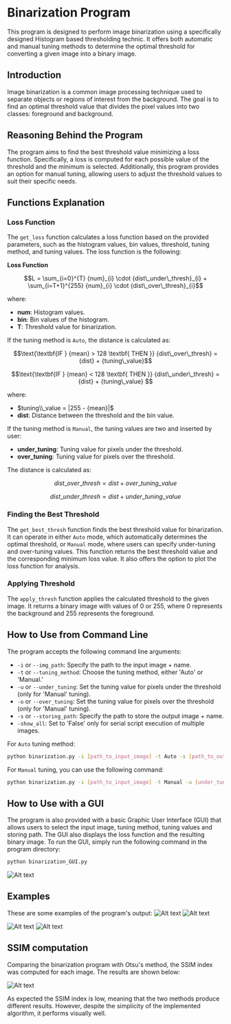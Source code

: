# Binarization Program

This program is designed to perform image binarization using a specifically designed Histogram based thresholding technic. It offers both automatic and manual tuning methods to determine the optimal threshold for converting a given image into a binary image.

## Introduction

Image binarization is a common image processing technique used to separate objects or regions of interest from the background. The goal is to find an optimal threshold value that divides the pixel values into two classes: foreground and background. 

## Reasoning Behind the Program

The program aims to find the best threshold value minimizing a loss function. Specifically,
a loss is computed for each possible value of the threshold and the minimum is selected.  Additionally, this program provides an option for manual tuning, allowing users to adjust the threshold values to suit their specific needs.

## Functions Explanation

### Loss Function

The `get_loss` function calculates a loss function based on the provided parameters, such as the histogram values, bin values, threshold, tuning method, and tuning values. The loss function is the following:

**Loss Function**
```math
L = \sum_{i=0}^{T} {num}_{i} \cdot {dist\_under\_thresh}_{i} + \sum_{i=T+1}^{255} {num}_{i} \cdot {dist\_over\_thresh}_{i}
```


where:
* **num**: Histogram values.
* **bin**: Bin values of the histogram.
* **T**: Threshold value for binarization.

If the tuning method is ```Auto```, the distance is calculated as:

```math
\text{\textbf{IF } {mean} > 128 \textbf{ THEN }} {dist\_over\_thresh} = {dist} + {tuning\_value}
```
```math
\text{\textbf{IF } {mean} < 128 \textbf{ THEN }} {dist\_under\_thresh} = {dist} + {tuning\_value} 
```

where:
* $tuning\\_value = |255 - {mean}|$
* **dist**: Distance between the threshold and the bin value.

If the tuning method is ```Manual```, the tuning values are two and inserted by user:
* **under_tuning**: Tuning value for pixels under the threshold.
* **over_tuning**: Tuning value for pixels over the threshold.

The distance is calculated as:

```math
{dist\_over\_thresh} = {dist} + {over\_tuning\_value}
```
```math
{dist\_under\_thresh} = {dist} + {under\_tuning\_value}
```

### Finding the Best Threshold

The `get_best_thresh` function finds the best threshold value for binarization. It can operate in either `Auto` mode, which automatically determines the optimal threshold, or `Manual` mode, where users can specify under-tuning and over-tuning values. This function returns the best threshold value and the corresponding minimum loss value. It also offers the option to plot the loss function for analysis.

### Applying Threshold

The `apply_thresh` function applies the calculated threshold to the given image. It returns a binary image with values of 0 or 255, where 0 represents the background and 255 represents the foreground.

## How to Use from Command Line

The program accepts the following command line arguments:

- `-i` or `--img_path`: Specify the path to the input image + name.
- `-t` or `--tuning_method`: Choose the tuning method, either 'Auto' or 'Manual.'
- `-u` or `--under_tuning`: Set the tuning value for pixels under the threshold (only for 'Manual' tuning).
- `-o` or `--over_tuning`: Set the tuning value for pixels over the threshold (only for 'Manual' tuning).
- `-s` or `--storing_path`: Specify the path to store the output image + name.
- `-show_all`: Set to 'False' only for serial script execution of multiple images.

For `Auto` tuning method:

```bash
python binarization.py -i [path_to_input_image] -t Auto -s [path_to_output_image] -show_all True 
```

For `Manual` tuning, you can use the following command:

```bash
python binarization.py -i [path_to_input_image] -t Manual -u [under_tuning_value] -o [over_tuning_value] -s [path_to_output_image] -show_all True
```

## How to Use with a GUI
The program is also provided with a basic Graphic User Interface (GUI) that allows users to select the input image, tuning method, tuning values and storing path. The GUI also displays the loss function and the resulting binary image. To run the GUI, simply run the following command in the program directory:

```bash
python binarization_GUI.py
```
![Alt text](Images/examples/GUI.png "GUI")

## Examples
These are some examples of the program's output:
![Alt text](Images/examples/lake_loss.png "Lake Loss Function")
![Alt text](Images/examples/lake_bin.png "Lake Binary Image")

![Alt text](Images/examples/cars_loss.png "Cars Loss Function")
![Alt text](Images/examples/cars_bin.png "Cars Binary Image")

## SSIM computation
Comparing the binarization program with Otsu's method, the SSIM index was computed for each image. The results are shown below:

![Alt text](Images/examples/SSIM.png "SSIM Index")

As expected the SSIM index is low, meaning that the two methods produce different results.
However, despite the simplicity of the implemented algorithm, it performs visually well.

